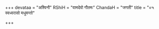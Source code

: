 +++
devataa = "अश्विनौ"
RShiH = "वामदेवो गौतमः"
ChandaH = "जगती"
title = "०५ स्वध्वरासो मधुमन्तो"

+++

